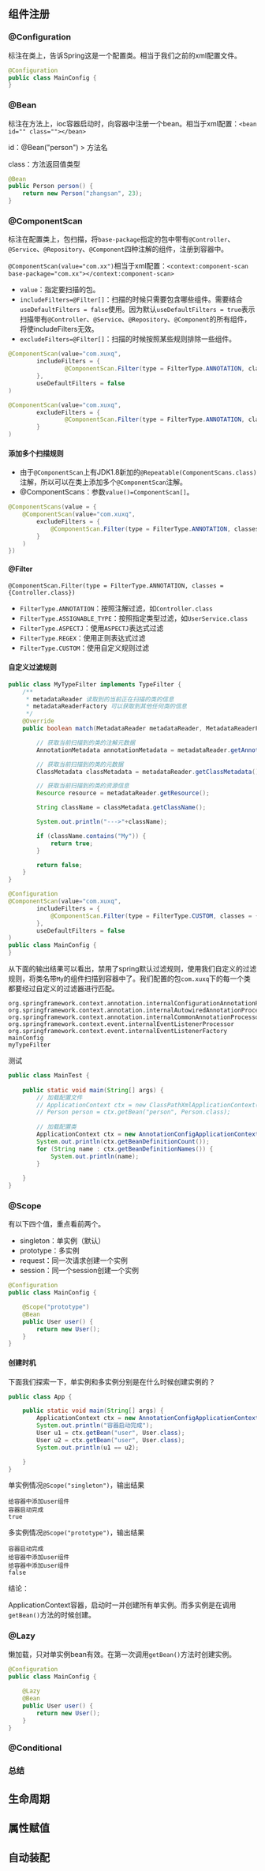 ## 组件注册

### @Configuration 

标注在类上，告诉Spring这是一个配置类。相当于我们之前的xml配置文件。

```java
@Configuration
public class MainConfig {
}
```



### @Bean 

标注在方法上，ioc容器启动时，向容器中注册一个bean。相当于xml配置：`<bean id="" class=""></bean>`

id：@Bean("person") > 方法名

class：方法返回值类型

```java
@Bean
public Person person() {
    return new Person("zhangsan", 23);
}
```



### @ComponentScan

标注在配置类上，包扫描，将`base-package`指定的包中带有`@Controller`、`@Service`、`@Repository`、`@Component`四种注解的组件，注册到容器中。

`@ComponentScan(value="com.xx")`相当于xml配置：`<context:component-scan base-package="com.xx"></context:component-scan>`

- `value`：指定要扫描的包。
- `includeFilters=@Filter[]`：扫描的时候只需要包含哪些组件。需要结合`useDefaultFilters = false`使用。因为默认`useDefaultFilters = true`表示扫描带有`@Controller`、`@Service`、`@Repository`、`@Component`的所有组件，将使includeFilters无效。
- `excludeFilters=@Filter[]`：扫描的时候按照某些规则排除一些组件。

```java
@ComponentScan(value="com.xuxq",
        includeFilters = {
                @ComponentScan.Filter(type = FilterType.ANNOTATION, classes = {Service.class})
        },
        useDefaultFilters = false
)
```

```java
@ComponentScan(value="com.xuxq",
        excludeFilters = {
                @ComponentScan.Filter(type = FilterType.ANNOTATION, classes = {Controller.class})
        }
)
```



#### 添加多个扫描规则

- 由于`@ComponentScan`上有JDK1.8新加的`@Repeatable(ComponentScans.class)`注解，所以可以在类上添加多个`@ComponentScan`注解。
- @ComponentScans：参数`value()=ComponentScan[]`。

```java
@ComponentScans(value = {
    @ComponentScan(value="com.xuxq",
        excludeFilters = {
            @ComponentScan.Filter(type = FilterType.ANNOTATION, classes = {Controller.class})
        }
    )
})
```



#### @Filter

`@ComponentScan.Filter(type = FilterType.ANNOTATION, classes = {Controller.class})`

- `FilterType.ANNOTATION`：按照注解过滤，如`Controller.class`
- `FilterType.ASSIGNABLE_TYPE`：按照指定类型过滤，如`UserService.class`
- `FilterType.ASPECTJ`：使用`ASPECTJ`表达式过滤
- `FilterType.REGEX`：使用正则表达式过滤
- `FilterType.CUSTOM`：使用自定义规则过滤



#### 自定义过滤规则

```java
public class MyTypeFilter implements TypeFilter {
    /**
     * metadataReader 读取到的当前正在扫描的类的信息
     * metadataReaderFactory 可以获取到其他任何类的信息
     */
    @Override
    public boolean match(MetadataReader metadataReader, MetadataReaderFactory metadataReaderFactory) throws IOException {

        // 获取当前扫描到的类的注解元数据
        AnnotationMetadata annotationMetadata = metadataReader.getAnnotationMetadata();

        // 获取当前扫描到的类的元数据
        ClassMetadata classMetadata = metadataReader.getClassMetadata();

        // 获取当前扫描到的类的资源信息
        Resource resource = metadataReader.getResource();

        String className = classMetadata.getClassName();

        System.out.println("--->"+className);

        if (className.contains("My")) {
            return true;
        }

        return false;
    }
}
```



```java
@Configuration
@ComponentScan(value="com.xuxq",
        includeFilters = {
            @ComponentScan.Filter(type = FilterType.CUSTOM, classes = {MyTypeFilter.class})
        },
        useDefaultFilters = false
)
public class MainConfig {
}
```



从下面的输出结果可以看出，禁用了spring默认过滤规则，使用我们自定义的过滤规则，将类名带`My`的组件扫描到容器中了。我们配置的包`com.xuxq`下的每一个类都要经过自定义的过滤器进行匹配。

```shell
org.springframework.context.annotation.internalConfigurationAnnotationProcessor
org.springframework.context.annotation.internalAutowiredAnnotationProcessor
org.springframework.context.annotation.internalCommonAnnotationProcessor
org.springframework.context.event.internalEventListenerProcessor
org.springframework.context.event.internalEventListenerFactory
mainConfig
myTypeFilter
```



测试

```java
public class MainTest {
    
    public static void main(String[] args) {
        // 加载配置文件
        // ApplicationContext ctx = new ClassPathXmlApplicationContext("beans.xml");
        // Person person = ctx.getBean("person", Person.class);        
        
        // 加载配置类
        ApplicationContext ctx = new AnnotationConfigApplicationContext(MainConfig.class);
        System.out.println(ctx.getBeanDefinitionCount());
        for (String name : ctx.getBeanDefinitionNames()) {
            System.out.println(name);
        }
        
    }
}
```







### @Scope

有以下四个值，重点看前两个。

- singleton：单实例（默认）
- prototype：多实例
- request：同一次请求创建一个实例
- session：同一个session创建一个实例

```java
@Configuration
public class MainConfig {

    @Scope("prototype")
    @Bean
    public User user() {
        return new User();
    }
}
```



#### 创建时机

下面我们探索一下，单实例和多实例分别是在什么时候创建实例的？

```java
public class App {

    public static void main(String[] args) {
        ApplicationContext ctx = new AnnotationConfigApplicationContext(MainConfig.class);
        System.out.println("容器启动完成");
        User u1 = ctx.getBean("user", User.class);
        User u2 = ctx.getBean("user", User.class);
        System.out.println(u1 == u2);

    }
}
```



单实例情况`@Scope("singleton")`，输出结果

```shell
给容器中添加user组件
容器启动完成
true
```



多实例情况`@Scope("prototype")`，输出结果

```shell
容器启动完成
给容器中添加user组件
给容器中添加user组件
false
```



结论：

ApplicationContext容器，启动时一并创建所有单实例。而多实例是在调用`getBean()`方法的时候创建。



### @Lazy

懒加载，只对单实例bean有效。在第一次调用`getBean()`方法时创建实例。

```java
@Configuration
public class MainConfig {
  
    @Lazy
    @Bean
    public User user() {
        return new User();
    }
}
```



### @Conditional









### 总结



## 生命周期







## 属性赋值







## 自动装配



